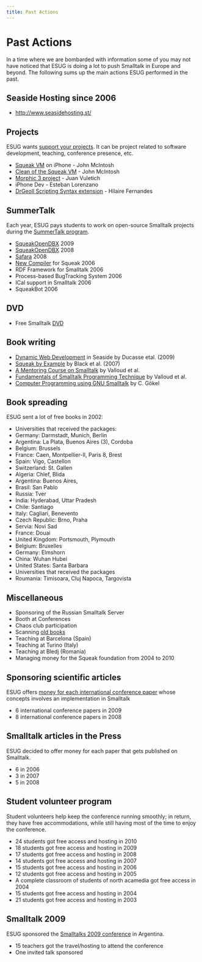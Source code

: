 ```yaml
---
title: Past Actions
---
```


# Past Actions

In a time where we are bombarded with information some of you may not have noticed that ESUG is doing a lot to push Smalltalk in Europe and beyond. The following sums up the main actions ESUG performed in the past.

## Seaside Hosting since 2006

- <http://www.seasidehosting.st/>

## Projects
ESUG wants [support your projects](/project.html). It can be project related to software development, teaching, conference presence, etc.

- [Squeak VM](http://isqueak.org/) on iPhone - John McIntosh
- [Clean of the Squeak VM](http://www.smalltalkconsulting.com/squeak.html) - John McIntosh
- [Morphic 3 project](http://www.jvuletich.org/Morphic3/Morphic3-201006.html) - Juan Vuletich
- iPhone Dev - Esteban Lorenzano
- [DrGeoll Scripting Syntax extension](http://community.ofset.org/index.php/DrGeo) - Hilaire Fernandes


## SummerTalk

Each year, ESUG pays students to work on open-source Smalltalk projects during the [SummerTalk program](/summerTalk.html).

- [SqueakOpenDBX](http://www.squeakdbx.org/) 2009
- [SqueakOpenDBX](http://www.squeakdbx.org/) 2008
- [Safara](http://www.squeaksource.com/Safara/) 2008
- [New Compiler](http://www.squeaksource.com/NewCompiler/) for Squeak 2006
- RDF Framework for Smalltalk 2006
- Process-based BugTracking System 2006
- ICal support in Smalltalk 2006
- SqueakBot 2006


## DVD

- Free Smalltalk [DVD](/dvd.html)


## Book writing

- [Dynamic Web Development](http://book.seaside.st/) in Seaside by Ducasse etal. (2009)
- [Squeak by Example](http://squeakbyexample.org/) by Black et al. (2007)
- [A Mentoring Course on Smalltalk](http://www.lulu.com/product/paperback/a-mentoring-course-on-smalltalk/3788890) by Valloud et al.
- [Fundamentals of Smalltalk Programming Technique](http://www.lulu.com/product/paperback/fundamentals-of-smalltalk-programming-technique-volume-1/5299835) by Valloud et al.
- [Computer Programming using GNU Smalltalk](http://www.canol.info/books/computer_programming_using_gnu_smalltalk/) by C. Gökel



## Book spreading
ESUG sent a lot of free books in 2002:

- Universities that received the packages:
- Germany: Darmstadt, Munich, Berlin
- Argentina: La Plata, Buenos Aires (3), Cordoba
- Belgium: Brussels
- France: Caen, Montpellier-II, Paris 8, Brest
- Spain: Vigo, Castellon
- Switzerland: St. Gallen
- Algeria: Chlef, Blida
- Argentina: Buenos Aires,
- Brasil: San Pablo
- Russia: Tver
- India: Hyderabad, Uttar Pradesh
- Chile: Santiago
- Italy: Cagliari, Benevento
- Czech Republic: Brno, Praha
- Servia: Novi Sad
- France: Douai
- United Kingdom: Portsmouth, Plymouth
- Belgium: Bruxelles
- Germany: Elmshorn
- China: Wuhan Hubei
- United States: Santa Barbara
- Universities that received the packages
- Roumania: Timisoara, Cluj Napoca, Targovista



## Miscellaneous

- Sponsoring of the Russian Smalltalk Server
- Booth at Conferences
- Chaos club participation
- Scanning [old books](http://stephane.ducasse.free.fr/FreeBooks.html)
- Teaching at Barcelona (Spain)
- Teaching at Turino (Italy)
- Teaching at Bledj (Romania)
- Managing money for the Squeak foundation from 2004 to 2010



## Sponsoring scientific articles

ESUG offers [money for each international conference paper](your_publication.html) whose concepts involves an implementation in Smalltalk

- 6 international conference papers in 2009
- 8 international conference papers in 2008



## Smalltalk articles in the Press

ESUG decided to offer money for each paper that gets published on Smalltalk.

- 6 in 2006
- 3 in 2007
- 5 in 2008


## Student volunteer program

Student volunteers help keep the conference running smoothly; in return, they have free accommodations, while still having most of the time to enjoy the conference.

- 24 students got free access and hosting in 2010
- 18 students got free access and hosting in 2009
- 17 students got free access and hosting in 2008
- 14 students got free access and hosting in 2007
- 15 students got free access and hosting in 2006
- 12 students got free access and hosting in 2005
- A complete classroom of students of north acamedia got free access in 2004
- 15 students got free access and hosting in 2004
- 21 students got free access and hosting in 2003


## Smalltalk 2009

ESUG sponsored the [Smalltalks 2009 conference](http://www.fast.org.ar/smalltalks2009) in Argentina.

- 15 teachers got the travel/hosting to attend the conference
- One invited talk sponsored
